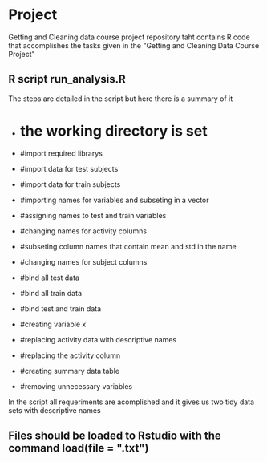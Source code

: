 # Project
Getting and Cleaning data course project
repository taht contains R code that accomplishes the tasks given in the "Getting and Cleaning Data Course Project"
## R script run_analysis.R 
The steps are detailed in the script but here there is a summary of it
- # the working directory is set

- #import required librarys

- #import data for test subjects

- #import data for train subjects

- #importing names for variables and subseting in a vector

- #assigning names to test and train variables

- #changing names for activity columns

- #subseting column names that contain mean and std in the name

- #changing names for subject columns

- #bind all test data

- #bind all train data

- #bind test and train data

- #creating variable x

- #replacing activity data with descriptive names

- #replacing the activity column

- #creating summary data table 

- #removing unnecessary variables

In the script all requeriments are acomplished and it gives us two tidy data sets with descriptive names

## Files should be loaded to Rstudio with the command load(file = ".txt")
